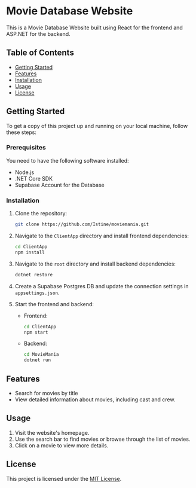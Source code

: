 # Movie Database Website

This is a Movie Database Website built using React for the frontend and ASP.NET for the backend.

## Table of Contents

- [Getting Started](#getting-started)
- [Features](#features)
- [Installation](#installation)
- [Usage](#usage)
- [License](#license)

## Getting Started

To get a copy of this project up and running on your local machine, follow these steps:

### Prerequisites

You need to have the following software installed:

- Node.js
- .NET Core SDK
- Supabase Account for the Database

### Installation

1. Clone the repository:

   ```bash
   git clone https://github.com/Istine/moviemania.git
   ```

2. Navigate to the `ClientApp` directory and install frontend dependencies:

   ```bash
   cd ClientApp
   npm install
   ```

3. Navigate to the `root` directory and install backend dependencies:

   ```bash
   dotnet restore
   ```

4. Create a Supabase Postgres DB and update the connection settings in `appsettings.json`.

5. Start the frontend and backend:

   - Frontend:

     ```bash
     cd ClientApp
     npm start
     ```

   - Backend:

     ```bash
     cd MovieMania
     dotnet run
     ```

## Features

- Search for movies by title
- View detailed information about movies, including cast and crew.

## Usage

1. Visit the website's homepage.
2. Use the search bar to find movies or browse through the list of movies.
3. Click on a movie to view more details.

## License

This project is licensed under the [MIT License](LICENSE.md).
